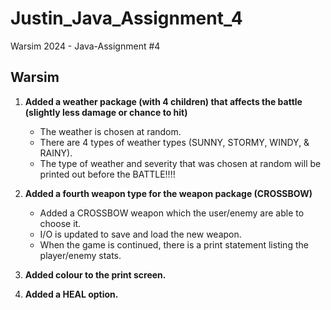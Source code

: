 # Justin_Java_Assignment_4
Warsim 2024 - Java-Assignment #4

## Warsim
<p></p>

1. **Added a weather package (with 4 children) that affects the battle (slightly less damage or chance to hit)**
   - The weather is chosen at random.
   - There are 4 types of weather types (SUNNY, STORMY, WINDY, & RAINY).
   - The type of weather and severity that was chosen at random will be printed out before the BATTLE!!!!

2. **Added a fourth weapon type for the weapon package (CROSSBOW)**
   - Added a CROSSBOW weapon which the user/enemy are able to choose it.
   - I/O is updated to save and load the new weapon.
   - When the game is continued, there is a print statement listing the player/enemy stats.

3. **Added colour to the print screen.**

4. **Added a HEAL option.**
